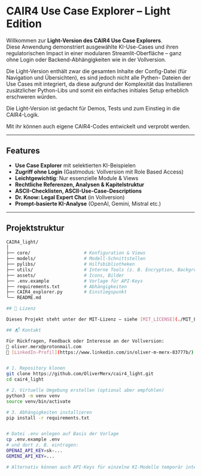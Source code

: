 # CAIR4 Use Case Explorer – Light Edition 

Willkommen zur **Light-Version des CAIR4 Use Case Explorers**.  
Diese Anwendung demonstriert ausgewählte KI-Use-Cases und ihren
regulatorischen Impact in einer modularen Streamlit-Oberfläche 
– ganz ohne Login oder Backend-Abhängigkeiten wie in der Vollversion.

Die Light-Version enthält zwar die gesamten Inhalte der Config-Datei
(für Navigation und Übersichten), es sind jedoch nicht alle Pythen-
Dateien der Use Cases mit integriert, da diese aufgrund der Komplexität
das Installieren zusätzlicher Python-Libs und somit ein einfaches 
initiales Setup erheblich erschweren würden. 

Die Light-Version ist gedacht für Demos, Tests und zum Einstieg in die CAIR4-Logik.

Mit ihr können auch eigene CAIR4-Codes entwickelt und verprobt werden. 

---

## Features

- **Use Case Explorer** mit selektierten KI-Beispielen
- **Zugriff ohne Login** (Gastmodus: Vollversion mit Role Based Access)
- **Leichtgewichtig**: Nur essenzielle Module & Views
- **Rechtliche Referenzen, Analysen & Kapitelstruktur**
- **ASCII-Checklisten, ASCII-Use-Case-Descriptions**
- **Dr. Know: Legal Expert Chat** (in Vollversion)
- **Prompt-basierte KI-Analyse** (OpenAI, Gemini, Mistral etc.)

---

## Projektstruktur

```bash
CAIR4_light/
│
├── core/                    # Konfiguration & Views
├── models/                  # Modell-Schnittstellen
├── pylibs/                  # Hilfsbibliotheken
├── utils/                   # Interne Tools (z. B. Encryption, Backgrounds)
├── assets/                  # Icons, Bilder
├── .env.example             # Vorlage für API-Keys
├── requirements.txt         # Abhängigkeiten
├── CAIR4_explorer.py        # Einstiegspunkt
└── README.md                

## 📜 Lizenz

Dieses Projekt steht unter der MIT-Lizenz – siehe [MIT_LICENSE](./MIT_LICENSE).

## 📬 Kontakt

Für Rückfragen, Feedback oder Interesse an der Vollversion:  
📧 oliver.merx@protonmail.com  
🔗 [LinkedIn-Profil](https://www.linkedin.com/in/oliver-m-merx-83777b/)


# 1. Repository klonen
git clone https://github.com/OliverMerx/cair4_light.git
cd cair4_light

# 2. Virtuelle Umgebung erstellen (optional aber empfohlen)
python3 -m venv venv
source venv/bin/activate

# 3. Abhängigkeiten installieren
pip install -r requirements.txt


# Datei .env anlegen auf Basis der Vorlage
cp .env.example .env
# und dort z. B. eintragen:
OPENAI_API_KEY=sk-...
GEMINI_API_KEY=...

# Alternativ können auch API-Keys für einzelne KI-Modelle temporär integriert werden (home -> api-keys)
